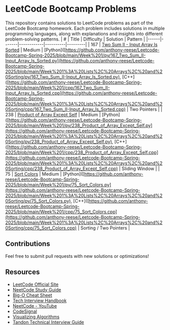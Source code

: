 # LeetCode Bootcamp Problems
This repository contains solutions to LeetCode problems as part of the LeetCode Bootcamp homework. Each problem includes solutions in multiple programming languages, along with explanations and insights into different problem-solving patterns.
| #    | Title | Difficulty | Solution | Pattern |
|------|-------|------------|----------|---------|
| 167  | [Two Sum II - Input Array Is Sorted](https://leetcode.com/problems/two-sum-ii-input-array-is-sorted/description/)  | Medium  | [Python]([https://github.com/anthony-reese/Leetcode-Bootcamp-Spring-2025/blob/main/Week%201/py/167_Two_Sum_II-Input_Array_Is_Sorted.py](https://github.com/anthony-reese/Leetcode-Bootcamp-Spring-2025/blob/main/Week%201%3A%20Lists%2C%20Arrays%2C%20and%20Sorting/py/167_Two_Sum_II-Input_Array_Is_Sorted.py), [C++]([https://github.com/anthony-reese/Leetcode-Bootcamp-Spring-2025/blob/main/Week%201/cpp/167_Two_Sum_II-Input_Array_Is_Sorted.cpp](https://github.com/anthony-reese/Leetcode-Bootcamp-Spring-2025/blob/main/Week%201%3A%20Lists%2C%20Arrays%2C%20and%20Sorting/cpp/167_Two_Sum_II-Input_Array_Is_Sorted.cpp)  | Two Pointers  |
| 238  | [Product of Array Except Self](https://leetcode.com/problems/product-of-array-except-self/description/)  | Medium  | [Python]([https://github.com/anthony-reese/Leetcode-Bootcamp-Spring-2025/blob/main/Week%201/py/238_Product_of_Array_Except_Self.py](https://github.com/anthony-reese/Leetcode-Bootcamp-Spring-2025/blob/main/Week%201%3A%20Lists%2C%20Arrays%2C%20and%20Sorting/py/238_Product_of_Array_Except_Self.py), [C++]([https://github.com/anthony-reese/Leetcode-Bootcamp-Spring-2025/blob/main/Week%201/cpp/238_Product_of_Array_Except_Self.cpp](https://github.com/anthony-reese/Leetcode-Bootcamp-Spring-2025/blob/main/Week%201%3A%20Lists%2C%20Arrays%2C%20and%20Sorting/cpp/238_Product_of_Array_Except_Self.cpp)  | Sliding Window  |
| 75   | [Sort Colors](https://leetcode.com/problems/sort-colors/description/)  | Medium  | [Python]([https://github.com/anthony-reese/Leetcode-Bootcamp-Spring-2025/blob/main/Week%201/py/75_Sort_Colors.py](https://github.com/anthony-reese/Leetcode-Bootcamp-Spring-2025/blob/main/Week%201%3A%20Lists%2C%20Arrays%2C%20and%20Sorting/py/75_Sort_Colors.py), [C++]([https://github.com/anthony-reese/Leetcode-Bootcamp-Spring-2025/blob/main/Week%201/cpp/75_Sort_Colors.cpp](https://github.com/anthony-reese/Leetcode-Bootcamp-Spring-2025/blob/main/Week%201%3A%20Lists%2C%20Arrays%2C%20and%20Sorting/cpp/75_Sort_Colors.cpp)  | Sorting / Two Pointers  |

## Contributions
Feel free to submit pull requests with new solutions or optimizations!

## Resources
- [LeetCode Official Site](https://leetcode.com/)
- [NeetCode Study Guide](https://neetcode.io/)
- [Big-O Cheat Sheet](https://www.bigocheatsheet.com/)
- [Tech Interview Handbook](https://www.techinterviewhandbook.org/)
- [NeetCode - YouTube](https://www.youtube.com/channel/UC_mYaQAE6-71rjSN6CeCA-g)
- [CodeSignal](https://app.codesignal.com/)
- [Visualizing Algorithms](https://www.cs.usfca.edu/~galles/visualization/Algorithms.html)
- [Tandon Technical Interview Guide](https://spiffy-dash-ad2.notion.site/Technical-Interview-Guide-NYU-Tandon-Career-Hub-1733763096008027a4bfdeac33ae41ee)
